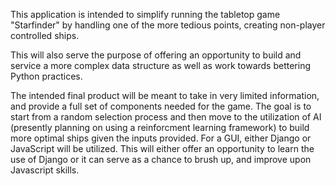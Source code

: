 This application is intended to simplify running the tabletop game "Starfinder" by handling one of the more tedious points, creating non-player controlled ships. 

This will also serve the purpose of offering an opportunity to build and service a more complex data structure as well as work towards bettering Python practices. 

The intended final product will be meant to take in very limited information, and provide a full set of components needed for the game. The goal is to start from a random selection process and then move to the utilization of AI (presently planning on using a reinforcment learning framework) to build more optimal ships given the inputs provided. For a GUI, either Django or JavaScript will be utilized. This will either offer an opportunity to learn the use of Django or it can serve as a chance to brush up, and improve upon Javascript skills. 